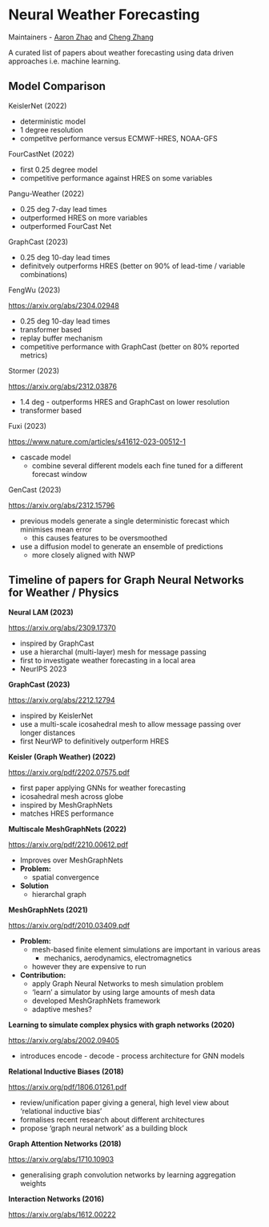 
# Neural Weather Forecasting

Maintainers - [Aaron Zhao](https://aaron-zhao123.github.io/) and [Cheng Zhang](https://chengzhang-98.github.io/blog/)

A curated list of papers about weather forecasting using data driven approaches i.e. machine learning. 


## Model Comparison

KeislerNet (2022)

- deterministic model
- 1 degree resolution
- competitve performance versus ECMWF-HRES, NOAA-GFS

FourCastNet (2022)

- first 0.25 degree model
- competitive performance against HRES on some variables

Pangu-Weather (2022)

- 0.25 deg 7-day lead times
- outperformed HRES on more variables
- outperformed FourCast Net

GraphCast (2023)

- 0.25 deg 10-day lead times
- definitvely outperforms HRES (better on 90% of lead-time / variable combinations)

FengWu (2023)

https://arxiv.org/abs/2304.02948

- 0.25 deg 10-day lead times
- transformer based
- replay buffer mechanism
- competitive performance with GraphCast (better on 80% reported metrics)

Stormer (2023)

https://arxiv.org/abs/2312.03876

- 1.4 deg - outperforms HRES and GraphCast on lower resolution
- transformer based

Fuxi (2023)

https://www.nature.com/articles/s41612-023-00512-1

- cascade model
    - combine several different models each fine tuned for a different forecast window

GenCast (2023)

https://arxiv.org/abs/2312.15796

- previous models generate a single deterministic forecast which minimises mean error
    - this causes features to be oversmoothed
- use a diffusion model to generate an ensemble of predictions
    - more closely aligned with NWP


## Timeline of papers for Graph Neural Networks for Weather / Physics

**Neural LAM (2023)**

https://arxiv.org/abs/2309.17370

- inspired by GraphCast
- use a hierarchal (multi-layer) mesh for message passing
- first to investigate weather forecasting in a local area
- NeurIPS 2023


**GraphCast (2023)**

https://arxiv.org/abs/2212.12794

- inspired by KeislerNet
- use a multi-scale icosahedral mesh to allow message passing over longer distances
- first NeurWP to definitively outperform HRES


**Keisler (Graph Weather) (2022)**

https://arxiv.org/pdf/2202.07575.pdf

- first paper applying GNNs for weather forecasting
- icosahedral mesh across globe
- inspired by MeshGraphNets
- matches HRES performance


************************************************Multiscale MeshGraphNets (2022)************************************************

https://arxiv.org/pdf/2210.00612.pdf

- Improves over MeshGraphNets
- **************Problem:**************
    - spatial convergence
- ******************Solution******************
    - hierarchal graph

**************************MeshGraphNets (2021)**************************

https://arxiv.org/pdf/2010.03409.pdf

- ****************Problem:****************
    - mesh-based finite element simulations are important in various areas
        - mechanics, aerodynamics, electromagnetics
    - however they are expensive to run
- **************************Contribution:**************************
    - apply Graph Neural Networks to mesh simulation problem
    - ‘learn’ a simulator by using large amounts of mesh data
    - developed MeshGraphNets framework
    - adaptive meshes?

**Learning to simulate
complex physics with graph networks (2020)**

https://arxiv.org/abs/2002.09405

- introduces encode - decode - process architecture for GNN models

**Relational Inductive Biases (2018)**

https://arxiv.org/pdf/1806.01261.pdf

- review/unification paper giving a general, high level view about ‘relational inductive bias’
- formalises recent research about different architectures
- propose ‘graph neural network’ as a building block

**Graph Attention Networks (2018)**

https://arxiv.org/abs/1710.10903

- generalising graph convolution networks by learning aggregation weights

****************************************Interaction Networks (2016)****************************************

https://arxiv.org/abs/1612.00222